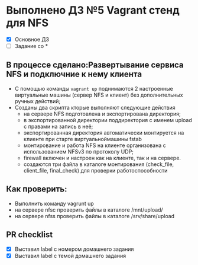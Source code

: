 # Выполнено ДЗ №5 Vagrant стенд для NFS

 - [x] Основное ДЗ
 - [ ] Задание со *

## В процессе сделано:Развертывание сервиса NFS и подключние к нему клиента
 - С помощью команды `vagrant up` поднимаются 2 настроенные виртуальные машины
(сервер NFS и клиент) без дополнительных ручных действий;
- Созданы два скрипта кторые выполняют следующие действия
  - на сервере NFS подготовлена и экспортирована директория;
  - в экспортированной директории поддиректория с именем upload с правами на запись в неё;
  - экспортированная директория автоматически монтируется на клиенте при старте виртуальноймашины fstab
  - монтирование и работа NFS на клиенте организована с использованием NFSv3 по протоколу UDP;
  - firewall включен и настроен как на клиенте, так и на сервере.
  - создаются три файла в каталоге монтирования (check_file, client_file, final_check) для проверки работоспособности

## Как проверить:
 - Выполнить команду vagrunt up
 - на сервере nfsc проверить файлы в каталоге /mnt/upload/
 - на сервере nfss проверить файлы в каталоге /srv/share/upload



## PR checklist
 - [x] Выставил label с номером домашнего задания
 - [x] Выставил label с темой домашнего задания
